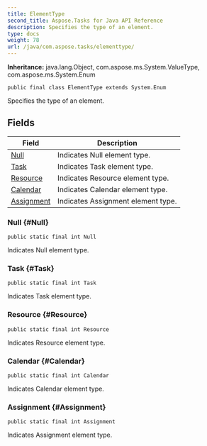 ```yaml
---
title: ElementType
second_title: Aspose.Tasks for Java API Reference
description: Specifies the type of an element.
type: docs
weight: 78
url: /java/com.aspose.tasks/elementtype/
---
```


**Inheritance:**
java.lang.Object, com.aspose.ms.System.ValueType, com.aspose.ms.System.Enum
```
public final class ElementType extends System.Enum
```

Specifies the type of an element.
## Fields

| Field | Description |
| --- | --- |
| [Null](#Null) | Indicates Null element type. |
| [Task](#Task) | Indicates Task element type. |
| [Resource](#Resource) | Indicates Resource element type. |
| [Calendar](#Calendar) | Indicates Calendar element type. |
| [Assignment](#Assignment) | Indicates Assignment element type. |
### Null {#Null}
```
public static final int Null
```


Indicates Null element type.

### Task {#Task}
```
public static final int Task
```


Indicates Task element type.

### Resource {#Resource}
```
public static final int Resource
```


Indicates Resource element type.

### Calendar {#Calendar}
```
public static final int Calendar
```


Indicates Calendar element type.

### Assignment {#Assignment}
```
public static final int Assignment
```


Indicates Assignment element type.

